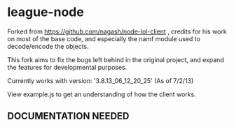 league-node
===============

Forked from https://github.com/nagash/node-lol-client , credits for his work on most of the base code, and especially the namf module used to decode/encode the objects.

This fork aims to fix the bugs left behind in the original project, and expand the features for developmental purposes.

Currently works with version: '3.8.13_06_12_20_25' (As of 7/2/13)

View example.js to get an understanding of how the client works.

DOCUMENTATION NEEDED
--------------------
